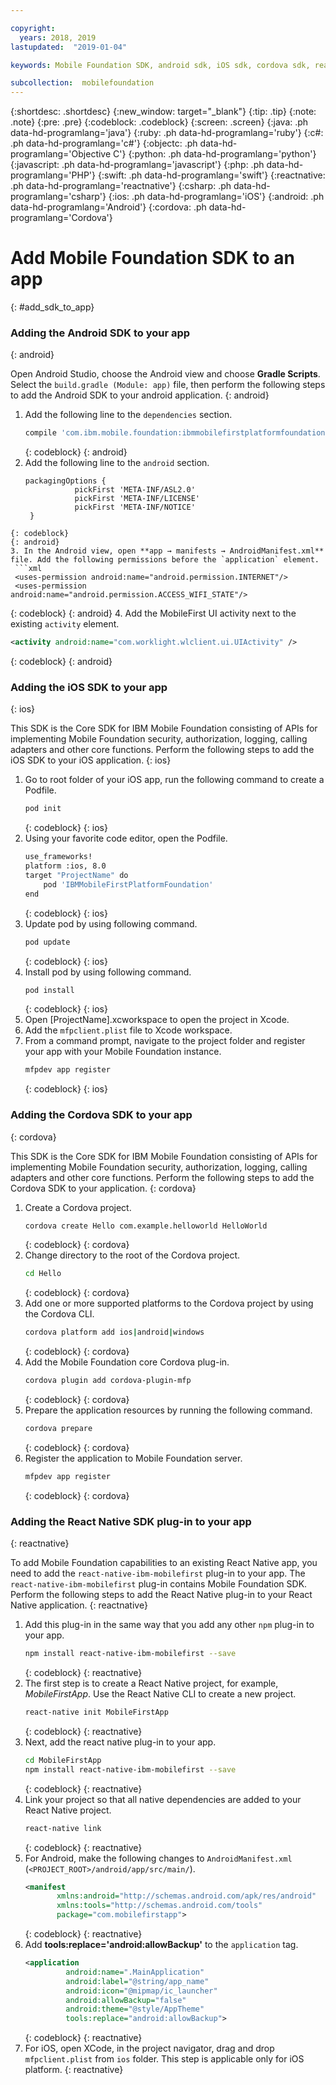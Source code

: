 ```yaml
---

copyright:
  years: 2018, 2019
lastupdated:  "2019-01-04"

keywords: Mobile Foundation SDK, android sdk, iOS sdk, cordova sdk, react native sdk

subcollection:  mobilefoundation
---
```


{:shortdesc: .shortdesc}
{:new_window: target="_blank"}
{:tip: .tip}
{:note: .note}
{:pre: .pre}
{:codeblock: .codeblock}
{:screen: .screen}
{:java: .ph data-hd-programlang='java'}
{:ruby: .ph data-hd-programlang='ruby'}
{:c#: .ph data-hd-programlang='c#'}
{:objectc: .ph data-hd-programlang='Objective C'}
{:python: .ph data-hd-programlang='python'}
{:javascript: .ph data-hd-programlang='javascript'}
{:php: .ph data-hd-programlang='PHP'}
{:swift: .ph data-hd-programlang='swift'}
{:reactnative: .ph data-hd-programlang='reactnative'}
{:csharp: .ph data-hd-programlang='csharp'}
{:ios: .ph data-hd-programlang='iOS'}
{:android: .ph data-hd-programlang='Android'}
{:cordova: .ph data-hd-programlang='Cordova'}

#	Add Mobile Foundation SDK to an app
{: #add_sdk_to_app}

### Adding the Android SDK to your app
{: android}

Open Android Studio, choose the Android view and choose **Gradle Scripts**. Select the `build.gradle (Module: app)` file, then perform the following steps to add the Android SDK to your android application.
{: android}

1. Add the following line to the `dependencies` section.
   ```bash
   compile 'com.ibm.mobile.foundation:ibmmobilefirstplatformfoundation:8.0.+'
   ```
   {: codeblock}
   {: android}
2. Add the following line to the `android` section.
   ```
   packagingOptions {
              pickFirst 'META-INF/ASL2.0'
              pickFirst 'META-INF/LICENSE'
              pickFirst 'META-INF/NOTICE'
    }
  ```
  {: codeblock}
  {: android}
3. In the Android view, open **app → manifests → AndroidManifest.xml** file. Add the following permissions before the `application` element.
   ```xml
   <uses-permission android:name="android.permission.INTERNET"/>
   <uses-permission android:name="android.permission.ACCESS_WIFI_STATE"/>
   ```
   {: codeblock}
   {: android}
4. Add the MobileFirst UI activity next to the existing `activity` element.
   ```xml
   <activity android:name="com.worklight.wlclient.ui.UIActivity" />
   ```
   {: codeblock}
   {: android}


### Adding the iOS SDK to your app
{: ios}

This SDK is the Core SDK for IBM Mobile Foundation consisting of APIs for implementing Mobile Foundation security, authorization, logging, calling adapters and other core functions. Perform the following steps to add the iOS SDK to your iOS application.
{: ios}

1. Go to root folder of your iOS app, run the following command to create a Podfile.
    ```bash
    pod init
    ```
    {: codeblock}
    {: ios}
2. Using your favorite code editor, open the Podfile.
   ```bash
   use_frameworks!
   platform :ios, 8.0
   target "ProjectName" do
       pod 'IBMMobileFirstPlatformFoundation'
   end
   ```
   {: codeblock}
   {: ios}
3. Update pod by using following command.
   ```bash
   pod update
   ```
   {: codeblock}
   {: ios}
4. Install pod by using following command.
   ```bash
   pod install
   ```
   {: codeblock}
   {: ios}
5. Open [ProjectName].xcworkspace to open the project in Xcode.
6. Add the `mfpclient.plist` file to Xcode workspace.
7. From a command prompt, navigate to the project folder and register your app with your Mobile Foundation instance.
   ```bash
   mfpdev app register
   ```
   {: codeblock}
   {: ios}

### Adding the Cordova SDK to your app
{: cordova}

This SDK is the Core SDK for IBM Mobile Foundation consisting of APIs for implementing Mobile Foundation security, authorization, logging, calling adapters and other core functions. Perform the following steps to add the Cordova SDK to your application.
{: cordova}

1. Create a Cordova project.
   ```bash
   cordova create Hello com.example.helloworld HelloWorld
   ```
   {: codeblock}
   {: cordova}
2. Change directory to the root of the Cordova project.
   ```bash
   cd Hello
   ```
   {: codeblock}
   {: cordova}
3. Add one or more supported platforms to the Cordova project by using the Cordova CLI.
   ```bash
   cordova platform add ios|android|windows
   ```
   {: codeblock}
   {: cordova}
4. Add the Mobile Foundation core Cordova plug-in.
   ```bash
   cordova plugin add cordova-plugin-mfp
   ```
   {: codeblock}
   {: cordova}
5. Prepare the application resources by running the following command.
   ```bash
   cordova prepare
   ```
   {: codeblock}
   {: cordova}
6. Register the application to Mobile Foundation server.
   ```bash
   mfpdev app register
   ```
   {: codeblock}
   {: cordova}

### Adding the React Native SDK plug-in to your app
{: reactnative}

To add Mobile Foundation capabilities to an existing React Native app, you need to add the `react-native-ibm-mobilefirst` plug-in to your app. The `react-native-ibm-mobilefirst` plug-in contains Mobile Foundation SDK. Perform the following steps to add the React Native plug-in to your React Native application.
{: reactnative}

1. Add this plug-in in the same way that you add any other `npm` plug-in to your app.
   ```bash
   npm install react-native-ibm-mobilefirst --save
   ```
   {: codeblock}
   {: reactnative}
2. The first step is to create a React Native project, for example, *MobileFirstApp*. Use the React Native CLI to create a new project.
   ```bash
   react-native init MobileFirstApp
   ```
   {: codeblock}
   {: reactnative}
3. Next, add the react native plug-in to your app.
   ```bash
   cd MobileFirstApp
   npm install react-native-ibm-mobilefirst --save
   ```
   {: codeblock}
   {: reactnative}
4. Link your project so that all native dependencies are added to your React Native project.
   ```bash
   react-native link
   ```
   {: codeblock}
   {: reactnative}
5. For Android, make the following changes to `AndroidManifest.xml` (`<PROJECT_ROOT>/android/app/src/main/`).
   ```xml
   <manifest
          xmlns:android="http://schemas.android.com/apk/res/android"
          xmlns:tools="http://schemas.android.com/tools"
          package="com.mobilefirstapp">
   ```
   {: codeblock}
   {: reactnative}
6. Add **tools:replace='android:allowBackup'** to the `application` tag.
   ```xml
   <application
            android:name=".MainApplication"
            android:label="@string/app_name"
            android:icon="@mipmap/ic_launcher"
            android:allowBackup="false"
            android:theme="@style/AppTheme"
            tools:replace="android:allowBackup">
   ```
   {: codeblock}
   {: reactnative}
7. For iOS, open XCode, in the project navigator, drag and drop `mfpclient.plist` from `ios` folder. This step is applicable only for iOS platform.
{: reactnative}
